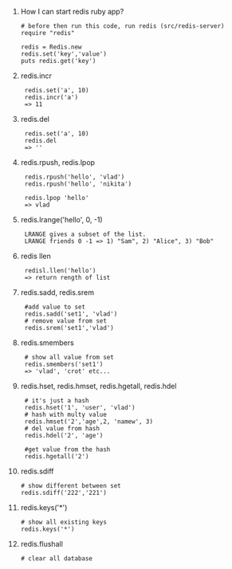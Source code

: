 1.  How I can start redis ruby app?
  
        # before then run this code, run redis (src/redis-server)
        require "redis"

        redis = Redis.new
        redis.set('key','value')
        puts redis.get('key')
2. redis.incr
  
        redis.set('a', 10)
        redis.incr('a')
        => 11
3. redis.del
        
        redis.set('a', 10)
        redis.del
        => ''
4. redis.rpush, redis.lpop
    
        redis.rpush('hello', 'vlad')
        redis.rpush('hello', 'nikita')
        
        redis.lpop 'hello'
        => vlad
5. redis.lrange('hello', 0, -1)
    
        LRANGE gives a subset of the list.
        LRANGE friends 0 -1 => 1) "Sam", 2) "Alice", 3) "Bob"
6. redis llen
    
        redisl.llen('hello')
        => return rength of list
7. redis.sadd, redis.srem

        #add value to set
        redis.sadd('set1', 'vlad')
        # remove value from set
        redis.srem('set1','vlad')
8. redis.smembers

        # show all value from set 
        redis.smembers('set1')
        => 'vlad', 'crot' etc...
9. redis.hset, redis.hmset, redis.hgetall, redis.hdel

        # it's just a hash
        redis.hset('1', 'user', 'vlad')
        # hash with multy value
        redis.hmset('2','age',2, 'namew', 3)
        # del value from hash 
        redis.hdel('2', 'age')
        
        #get value from the hash
        redis.hgetall('2')
10. redis.sdiff
        
        # show different between set
        redis.sdiff('222','221')
11. redis.keys('*')
        
        # show all existing keys
        redis.keys('*')
12. redis.flushall

        # clear all database

        
        
